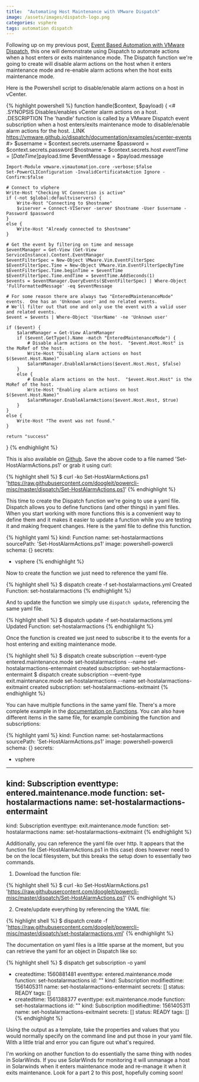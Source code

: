 ```yaml
---
title:  "Automating Host Maintenance with VMware Dispatch"
image: /assets/images/dispatch-logo.png
categories: vsphere
tags: automation dispatch
---
```


Following up on my previous post, [Event Based Automation with VMware Dispatch][1], this one will demonstrate using Dispatch to automate actions when a host enters or exits maintenance mode.  The Dispatch function we're going to create will disable alarm actions on the host when it enters maintenance mode and re-enable alarm actions when the host exits maintenance mode.

Here is the Powershell script to disable/enable alarm actions on a host in vCenter.

{% highlight powershell %}
function handle($context, $payload) {
	<#
	.SYNOPSIS
		Disables/enables vCenter alarm actions on a host.
	.DESCRIPTION
		The 'handle' function is called by a VMware Dispatch event subscription
		when a host enters/exits maintenance mode to disable/enable alarm actions 
		for the host.
	.LINK
		https://vmware.github.io/dispatch/documentation/examples/vcenter-events
	#>
	$username = $context.secrets.username
	$password = $context.secrets.password
	$hostname = $context.secrets.host
	$eventTime = [DateTime]$payload.time
	$eventMessage = $payload.message
	
	Import-Module vmware.vimautomation.core -verbose:$false
	Set-PowerCLIConfiguration -InvalidCertificateAction Ignore -Confirm:$false
	
	# Connect to vSphere
	Write-Host "Checking VC Connection is active"
	if (-not $global:defaultviservers) {
		Write-Host "Connecting to $hostname"
		$viserver = Connect-VIServer -server $hostname -User $username -Password $password
	}
	else {
		Write-Host "Already connected to $hostname"
	}
	
	# Get the event by filtering on time and message
	$eventManager = Get-View (Get-View ServiceInstance).Content.EventManager
	$eventFilterSpec = New-Object VMware.Vim.EventFilterSpec
	$EventFilterSpec.Time = New-Object VMware.Vim.EventFilterSpecByTime
	$EventFilterSpec.Time.beginTime = $eventTime
	$EventFilterSpec.Time.endTime = $eventTime.AddSeconds(1)
	$events = $eventManager.QueryEvents($EventFilterSpec) | Where-Object 'FullFormattedMessage' -eq $eventMessage
	
	# For some reason there are always two "EnteredMaintenanceMode" events.  One has an 'Unknown user' and no related events.
	# We'll filter out that one and only use the event with a valid user and related events.
	$event = $events | Where-Object 'UserName' -ne 'Unknown user'
	
	if ($event) {
		$alarmManager = Get-View AlarmManager
		if ($event.GetType().Name -match "EnteredMaintenanceMode") {
			# Disable alarm actions on the host.  "$event.Host.Host" is the MoRef of the host.
			Write-Host "Disabling alarm actions on host $($event.Host.Name)"
			$alarmManager.EnableAlarmActions($event.Host.Host, $false)
		}
		else {
			# Enable alarm actions on the host.  "$event.Host.Host" is the MoRef of the host.
			Write-Host "Enabling alarm actions on host $($event.Host.Name)"
			$alarmManager.EnableAlarmActions($event.Host.Host, $true)
		}
	}
	else {
		Write-Host "The event was not found."
	}
	
	return "success"
}
{% endhighlight %}

This is also available on [Github][2].  Save the above code to a file named 'Set-HostAlarmActions.ps1' or grab it using curl:

{% highlight shell %}
$ curl -ko Set-HostAlarmActions.ps1 'https://raw.githubusercontent.com/doogleit/powercli-misc/master/dispatch/Set-HostAlarmActions.ps1'
{% endhighlight %}

This time to create the Dispatch function we're going to use a yaml file.  Dispatch allows you to define functions (and other things) in yaml files.  When you start working with more functions this is a convenient way to define them and it makes it easier to update a function while you are testing it and making frequent changes.  Here is the yaml file to define this function.

{% highlight yaml %}
kind: Function
name: set-hostalarmactions
sourcePath: 'Set-HostAlarmActions.ps1'
image: powershell-powercli
schema: {}
secrets:
  - vsphere
{% endhighlight %}

Now to create the function we just need to reference the yaml file.

{% highlight shell %}
$ dispatch create -f set-hostalarmactions.yml
Created Function: set-hostalarmactions
{% endhighlight %}

And to update the function we simply use `dispatch update`, referencing the same yaml file.

{% highlight shell %}
$ dispatch update -f set-hostalarmactions.yml
Updated Function: set-hostalarmactions
{% endhighlight %}

Once the function is created we just need to subscribe it to the events for a host entering and exiting maintenance mode.

{% highlight shell %}
$ dispatch create subscription --event-type entered.maintenance.mode set-hostalarmactions --name set-hostalarmactions-entermaint
created subscription: set-hostalarmactions-entermaint
$ dispatch create subscription --event-type exit.maintenance.mode set-hostalarmactions --name set-hostalarmactions-exitmaint
created subscription: set-hostalarmactions-exitmaint
{% endhighlight %}

You can have multiple functions in the same yaml file.  There's a more complete example in the [documentation on Functions][3].  You can also have different items in the same file, for example combining the function and subscriptions:

{% highlight yaml %}
kind: Function
name: set-hostalarmactions
sourcePath: 'Set-HostAlarmActions.ps1'
image: powershell-powercli
schema: {}
secrets:
  - vsphere
---
kind: Subscription
eventtype: entered.maintenance.mode
function: set-hostalarmactions
name: set-hostalarmactions-entermaint
---
kind: Subscription
eventtype: exit.maintenance.mode
function: set-hostalarmactions
name: set-hostalarmactions-exitmaint
{% endhighlight %}

Additionally, you can reference the yaml file over http.  It appears that the function file (Set-HostAlarmActions.ps1 in this case) does however need to be on the local filesystem, but this breaks the setup down to essentially two commands.  

1. Download the function file:

{% highlight shell %}
$ curl -ko Set-HostAlarmActions.ps1 'https://raw.githubusercontent.com/doogleit/powercli-misc/master/dispatch/Set-HostAlarmActions.ps1'
{% endhighlight %}

2. Create/update everything by referencing the YAML file:

{% highlight shell %}
$ dispatch create -f 'https://raw.githubusercontent.com/doogleit/powercli-misc/master/dispatch/set-hostalarmactions.yml'
{% endhighlight %}

The documentation on yaml files is a little sparse at the moment, but you can retrieve the yaml for an object in Dispatch like so:

{% highlight shell %}
$ dispatch get subscription -o yaml
- createdtime: 1560881481
  eventtype: entered.maintenance.mode
  function: set-hostalarmactions
  id: ""
  kind: Subscription
  modifiedtime: 1561405311
  name: set-hostalarmactions-entermaint
  secrets: []
  status: READY
  tags: []
- createdtime: 1561388377
  eventtype: exit.maintenance.mode
  function: set-hostalarmactions
  id: ""
  kind: Subscription
  modifiedtime: 1561405311
  name: set-hostalarmactions-exitmaint
  secrets: []
  status: READY
  tags: []
{% endhighlight %}

Using the output as a template, take the properties and values that you would normally specify on the command line and put those in your yaml file.  With a little trial and error you can figure out what's required.

I'm working on another function to do essentially the same thing with nodes in SolarWinds.  If you use SolarWinds for monitoring it will unmanage a host in Solarwinds when it enters maintenance mode and re-manage it when it exits maintenance.  Look for a part 2 to this post, hopefully coming soon!

[1]: https://doogleit.github.io/2019/07/event-based-automation-with-dispatch/
[2]: https://github.com/doogleit/powercli-misc/tree/master/dispatch
[3]: https://vmware.github.io/dispatch/documentation/usage/functions
